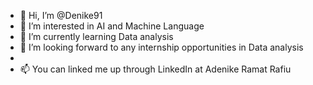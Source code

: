 - 👋 Hi, I’m @Denike91
- 👀 I’m interested in AI and Machine Language 
- 🌱 I’m currently learning Data analysis 
- 💞️ I’m looking forward to any internship opportunities in Data analysis
- 
- 📫 You can linked me up through LinkedIn at Adenike Ramat Rafiu 

<!---
Denike91/Denike91 is a ✨ special ✨ repository because its `README.md` (this file) appears on your GitHub profile.
You can click the Preview link to take a look at your changes.
--->
